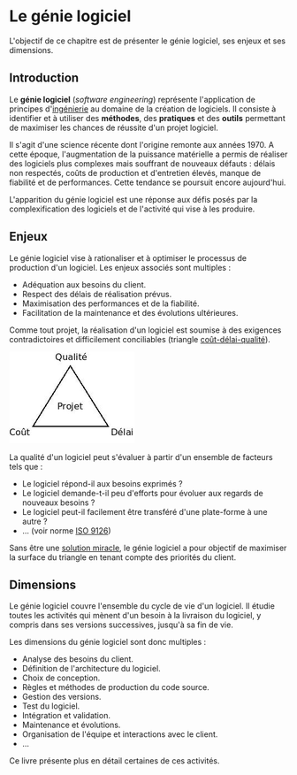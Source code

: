 # Le génie logiciel

L'objectif de ce chapitre est de présenter le génie logiciel, ses enjeux et ses dimensions.

## Introduction

Le **génie logiciel** (*software engineering*) représente l'application de principes d'[ingénierie](https://fr.wikipedia.org/wiki/Ing%C3%A9nierie) au domaine de la création de logiciels. Il consiste à identifier et à utiliser des **méthodes**, des **pratiques** et des **outils** permettant de maximiser les chances de réussite d'un projet logiciel.

Il s'agit d'une science récente dont l'origine remonte aux années 1970. A cette époque, l'augmentation de la puissance matérielle a permis de réaliser des logiciels plus complexes mais souffrant de nouveaux défauts : délais non respectés, coûts de production et d'entretien élevés, manque de fiabilité et de performances. Cette tendance se poursuit encore aujourd'hui.

L'apparition du génie logiciel est une réponse aux défis posés par la complexification des logiciels et de l'activité qui vise à les produire.

## Enjeux

Le génie logiciel vise à rationaliser et à optimiser le processus de production d'un logiciel. Les enjeux associés sont multiples :

* Adéquation aux besoins du client.
* Respect des délais de réalisation prévus.
* Maximisation des performances et de la fiabilité.
* Facilitation de la maintenance et des évolutions ultérieures.

Comme tout projet, la réalisation d'un logiciel est soumise à des exigences contradictoires et difficilement conciliables (triangle [coût-délai-qualité](http://www.geek-directeur-technique.com/2009/07/10/le-triangle-qualite-cout-delai)).

![](../images/triangle-qualite-cout-delai.jpg)

La qualité d'un logiciel peut s'évaluer à partir d'un ensemble de facteurs tels que :

* Le logiciel répond-il aux besoins exprimés ?
* Le logiciel demande-t-il peu d'efforts pour évoluer aux regards de nouveaux besoins ?
* Le logiciel peut-il facilement être transféré d'une plate-forme à une autre ?
* ... (voir norme [ISO 9126](http://fr.wikipedia.org/wiki/ISO_9126))

Sans être une [solution miracle](https://fr.wikipedia.org/wiki/Pas_de_balle_en_argent), le génie logiciel a pour objectif de maximiser la surface du triangle en tenant compte des priorités du client.

## Dimensions

Le génie logiciel couvre l'ensemble du cycle de vie d'un logiciel. Il étudie toutes les activités qui mènent d'un besoin à la livraison du logiciel, y compris dans ses versions successives, jusqu'à sa fin de vie.

Les dimensions du génie logiciel sont donc multiples :

* Analyse des besoins du client.
* Définition de l'architecture du logiciel.
* Choix de conception.
* Règles et méthodes de production du code source.
* Gestion des versions.
* Test du logiciel.
* Intégration et validation.
* Maintenance et évolutions.
* Organisation de l'équipe et interactions avec le client.
* ...

Ce livre présente plus en détail certaines de ces activités.